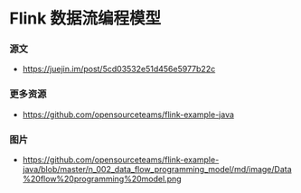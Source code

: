 # Flink 数据流编程模型

### 源文
- https://juejin.im/post/5cd03532e51d456e5977b22c

### 更多资源
- https://github.com/opensourceteams/flink-example-java

### 图片
- https://github.com/opensourceteams/flink-example-java/blob/master/n_002_data_flow_programming_model/md/image/Data%20flow%20programming%20model.png